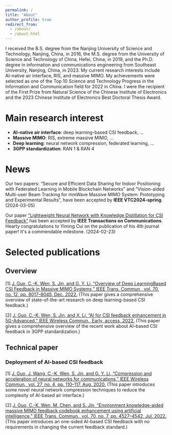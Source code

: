 ```yaml
---
permalink: /
title: "About"
author_profile: true
redirect_from: 
  - /about/
  - /about.html
---
```

I received the B.S. degree from the Nanjing University of Science and Technology, Nanjing, China, in 2016, the M.S. degree from the University of Science and Technology of China, Hefei, China, in 2019, and the Ph.D. degree in information and communications engineering from Southeast University, Nanjing, China, in 2023. My current research interests include AI-native air interface, RIS, and massive MIMO. My achievements were selected as one of the Top 10 Science and Technology Progress in the Information and Communication field for 2022 in China. I were the recipient of the First Prize from Natural Science of the Chinese Institute of Electronics and the 2023 Chinese Institute of Electronics Best Doctoral Thesis Award.

# **Main research interest**

- **AI-native air interface**: deep learning-based CSI feedback, ...
- **Massive MIMO**: RIS, extreme massive MIMO, ...
- **Deep learning**: neural network compression, federated learning, ...
- **3GPP standardization**: RAN 1 & RAN 4

# **News**

Our two papers: “Secure and Efficient Data Sharing for Indoor Positioning with Federated Learning in Mobile Blockchain Networks” and “Vision-aided Multi-user Beam Tracking for mmWave Massive MIMO System: Prototyping and Experimental Results”, have been accepted by **IEEE VTC2024-spring**. (2024-03-05)



Our paper [“Lightweight Neural Network with Knowledge Distillation for CSI Feedback”](https://arxiv.org/abs/2210.17113) has been accepted by **IEEE Transactions on Communications**. Hearty congratulations to Yiming Cui on the publication of his 4th journal paper! It's a commendable milestone. (2024-02-23)



# **Selected publications**

## **Overview**

[1]  [J. Guo, C.-K. Wen, S. Jin, and G. Y. Li, “Overview of Deep LearningBased CSI Feedback in Massive MIMO Systems,” IEEE Trans. Commun., vol. 70, no. 12, pp. 8017–8045, Dec. 2022.](https://ieeexplore.ieee.org/document/9931713) (This paper gives a comprehensive overview of state-of-the-art research on deep learning-based CSI feedback.)

[2]  [J. Guo, C.-K. Wen, S. Jin, and X. Li, “AI for CSI feedback enhancement in 5G-Advanced,” IEEE Wireless Commun., Early, access, 2022.](https://ieeexplore.ieee.org/document/9970357) (This paper gives a comprehensive overview of the recent work about AI-based CSI feedback in 3GPP standardization.)

## **Technical paper**

### Deployment of AI-based CSI feedback

[1] [J. Guo, J. Wang, C.-K. Wen, S. Jin, and G. Y. Li, “Compression and acceleration of neural networks for communications,” IEEE Wireless Commun., vol. 27, no. 4, pp. 110–117, Aug. 2020.](https://ieeexplore.ieee.org/document/9136588) (This paper introduces some novel neural network compression techniques to reduce the complexity of AI-based air interface.)


[2] [J. Guo, C.-K. Wen, M. Chen, and S. Jin, “Environment knowledge-aided massive MIMO feedback codebook enhancement using artificial intelligence,” IEEE Trans. Commun., vol. 70, no. 7, pp. 4527–4542, Jul. 2022.](https://ieeexplore.ieee.org/document/9789120) (This paper introduces an one-sided AI-based CSI feedback with no requirements in changing the current feedback standard.)



